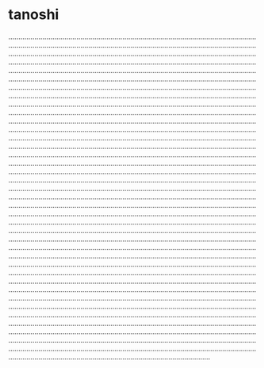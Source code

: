 # tanoshi
.............................................................................................................................................................................................................................................................................................................................................................................................................................................................................................................................................................................................................................................................................................................................................................................................................................................................................................................................................................................................................................................................................................................................................................................................................................................................................................................................................................................................................................................................................................................................................................................................................................................................................................................................................................................................................................................................................................................................................................................................................................................................................................................................................................................................................................................................................................................................................................................................................................................................................................................................................................................................................................................................................................................................................................................................................................................................................................................................................................................................................................................................................................................................................................................................................................................................................................................................................................................................................................................................................................................................................................................................................................................................................................................................................................................................................................................................................................................................................................................................................................................................................................................................................................................................................................................................................................................................................................................................................................................................................................................................................................................................................................................................................................................................................................................................................................................................................................................................................................................................................